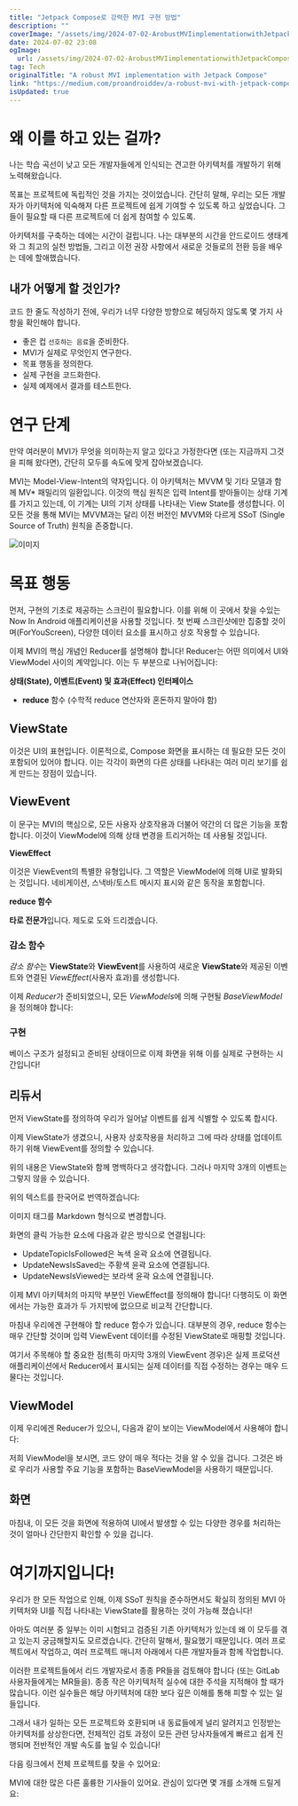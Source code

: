 ```yaml
---
title: "Jetpack Compose로 강력한 MVI 구현 방법"
description: ""
coverImage: "/assets/img/2024-07-02-ArobustMVIimplementationwithJetpackCompose_0.png"
date: 2024-07-02 23:08
ogImage:
  url: /assets/img/2024-07-02-ArobustMVIimplementationwithJetpackCompose_0.png
tag: Tech
originalTitle: "A robust MVI implementation with Jetpack Compose"
link: "https://medium.com/proandroiddev/a-robust-mvi-with-jetpack-compose-e08882d2c4ff"
isUpdated: true
---
```


# 왜 이를 하고 있는 걸까?

나는 학습 곡선이 낮고 모든 개발자들에게 인식되는 견고한 아키텍처를 개발하기 위해 노력해왔습니다.

목표는 프로젝트에 독립적인 것을 가지는 것이었습니다. 간단히 말해, 우리는 모든 개발자가 아키텍처에 익숙해져 다른 프로젝트에 쉽게 기여할 수 있도록 하고 싶었습니다. 그들이 필요할 때 다른 프로젝트에 더 쉽게 참여할 수 있도록.

아키텍처를 구축하는 데에는 시간이 걸립니다. 나는 대부분의 시간을 안드로이드 생태계와 그 최고의 실천 방법들, 그리고 이전 권장 사항에서 새로운 것들로의 전환 등을 배우는 데에 할애했습니다.

<div class="content-ad"></div>

## 내가 어떻게 할 것인가?

코드 한 줄도 작성하기 전에, 우리가 너무 다양한 방향으로 헤딩하지 않도록 몇 가지 사항을 확인해야 합니다.

- 좋은 컵 `선호하는 음료`을 준비한다.
- MVI가 실제로 무엇인지 연구한다.
- 목표 행동을 정의한다.
- 실제 구현을 코드화한다.
- 실제 예제에서 결과를 테스트한다.

<div class="content-ad"></div>

# 연구 단계

만약 여러분이 MVI가 무엇을 의미하는지 알고 있다고 가정한다면 (또는 지금까지 그것을 피해 왔다면), 간단히 모두를 속도에 맞게 잡아보겠습니다.

MVI는 Model-View-Intent의 약자입니다. 이 아키텍처는 MVVM 및 기타 모델과 함께 MV\* 패밀리의 일환입니다. 이것의 핵심 원칙은 입력 Intent를 받아들이는 상태 기계를 가지고 있는데, 이 기계는 UI의 기저 상태를 나타내는 View State를 생성합니다. 이 모든 것을 통해 MVI는 MVVM과는 달리 이전 버전인 MVVM와 다르게 SSoT (Single Source of Truth) 원칙을 존중합니다.

![이미지](/assets/img/2024-07-02-ArobustMVIimplementationwithJetpackCompose_0.png)

<div class="content-ad"></div>

# 목표 행동

먼저, 구현의 기초로 제공하는 스크린이 필요합니다. 이를 위해 이 곳에서 찾을 수있는 Now In Android 애플리케이션을 사용할 것입니다. 첫 번째 스크린샷에만 집중할 것이며(ForYouScreen), 다양한 데이터 요소를 표시하고 상호 작용할 수 있습니다.

이제 MVI의 핵심 개념인 Reducer를 설명해야 합니다! Reducer는 어떤 의미에서 UI와 ViewModel 사이의 계약입니다. 이는 두 부분으로 나뉘어집니다:

<div class="content-ad"></div>

**상태(State), 이벤트(Event) 및 효과(Effect) 인터페이스**

- **reduce** 함수 (수학적 reduce 연산자와 혼돈하지 말아야 함)

## ViewState

이것은 UI의 표현입니다. 이론적으로, Compose 화면을 표시하는 데 필요한 모든 것이 포함되어 있어야 합니다. 이는 각각이 화면의 다른 상태를 나타내는 여러 미리 보기를 쉽게 만드는 장점이 있습니다.

## ViewEvent

<div class="content-ad"></div>

이 문구는 MVI의 핵심으로, 모든 사용자 상호작용과 더불어 약간의 더 많은 기능을 포함합니다. 이것이 ViewModel에 의해 상태 변경을 트리거하는 데 사용될 것입니다.

**ViewEffect**

이것은 ViewEvent의 특별한 유형입니다. 그 역할은 ViewModel에 의해 UI로 발화되는 것입니다. 네비게이션, 스낵바/토스트 메시지 표시와 같은 동작을 포함합니다.

**reduce 함수**

<div class="content-ad"></div>

**타로 전문가**입니다. 제도로 도와 드리겠습니다.

### 감소 함수

*감소 함수*는 **ViewState**와 **ViewEvent**를 사용하여 새로운 **ViewState**와 제공된 이벤트와 연결된 _ViewEffect_(사용자 효과)를 생성합니다.

이제 *Reducer*가 준비되었으니, 모든 *ViewModels*에 의해 구현될 *BaseViewModel*을 정의해야 합니다:

### 구현

베이스 구조가 설정되고 준비된 상태이므로 이제 화면을 위해 이를 실제로 구현하는 시간입니다!

<div class="content-ad"></div>

## 리듀서

먼저 ViewState를 정의하여 우리가 일어날 이벤트를 쉽게 식별할 수 있도록 합시다.

이제 ViewState가 생겼으니, 사용자 상호작용을 처리하고 그에 따라 상태를 업데이트하기 위해 ViewEvent를 정의할 수 있습니다.

위의 내용은 ViewState와 함께 명백하다고 생각합니다. 그러나 마지막 3개의 이벤트는 그렇지 않을 수 있습니다.

<div class="content-ad"></div>

위의 텍스트를 한국어로 번역하겠습니다:

이미지 태그를 Markdown 형식으로 변경합니다.

화면의 클릭 가능한 요소에 다음과 같은 방식으로 연결됩니다:

- UpdateTopicIsFollowed은 녹색 윤곽 요소에 연결됩니다.
- UpdateNewsIsSaved는 주황색 윤곽 요소에 연결됩니다.
- UpdateNewsIsViewed는 보라색 윤곽 요소에 연결됩니다.

이제 MVI 아키텍처의 마지막 부분인 ViewEffect를 정의해야 합니다! 다행히도 이 화면에서는 가능한 효과가 두 가지밖에 없으므로 비교적 간단합니다.

<div class="content-ad"></div>

마침내 우리에겐 구현해야 할 reduce 함수가 있습니다. 대부분의 경우, reduce 함수는 매우 간단할 것이며 입력 ViewEvent 데이터를 수정된 ViewState로 매핑할 것입니다.

여기서 주목해야 할 중요한 점(특히 마지막 3개의 ViewEvent 경우)은 실제 프로덕션 애플리케이션에서 Reducer에서 표시되는 실제 데이터를 직접 수정하는 경우는 매우 드물다는 것입니다.

## ViewModel

이제 우리에겐 Reducer가 있으니, 다음과 같이 보이는 ViewModel에서 사용해야 합니다:

<div class="content-ad"></div>

저희 ViewModel을 보시면, 코드 양이 매우 적다는 것을 알 수 있을 겁니다. 그것은 바로 우리가 사용할 주요 기능을 포함하는 BaseViewModel을 사용하기 때문입니다.

## 화면

마침내, 이 모든 것을 화면에 적용하여 UI에서 발생할 수 있는 다양한 경우를 처리하는 것이 얼마나 간단한지 확인할 수 있을 겁니다.

# 여기까지입니다!

<div class="content-ad"></div>

우리가 한 모든 작업으로 인해, 이제 SSoT 원칙을 준수하면서도 확실히 정의된 MVI 아키텍처와 UI를 직접 나타내는 ViewState를 활용하는 것이 가능해 졌습니다!

아마도 여러분 중 일부는 이미 시험되고 검증된 기존 아키텍처가 있는데 왜 이 모두를 겪고 있는지 궁금해할지도 모르겠습니다. 간단히 말해서, 필요했기 때문입니다. 여러 프로젝트에서 작업하고, 여러 프로젝트 매니저 아래에서 다른 개발자들과 함께 작업합니다.

이러한 프로젝트들에서 리드 개발자로서 종종 PR들을 검토해야 합니다 (또는 GitLab 사용자들에게는 MR들을). 종종 작은 아키텍처적 실수에 대한 주석을 지적해야 할 때가 많습니다. 이런 실수들은 해당 아키텍처에 대한 보다 깊은 이해를 통해 피할 수 있는 일들입니다.

그래서 내가 일하는 모든 프로젝트와 호환되며 내 동료들에게 널리 알려지고 인정받는 아키텍처를 상상한다면, 전체적인 검토 과정이 모든 관련 당사자들에게 빠르고 쉽게 진행되며 전반적인 개발 속도를 높일 수 있습니다!

<div class="content-ad"></div>

다음 링크에서 전체 프로젝트를 찾을 수 있어요:

MVI에 대한 많은 다른 훌륭한 기사들이 있어요. 관심이 있다면 몇 개를 소개해 드릴게요:
